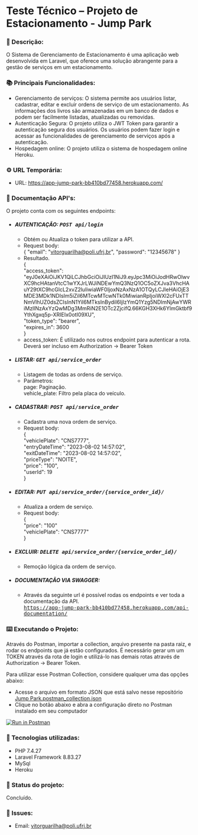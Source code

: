 # Teste Técnico – Projeto de Estacionamento - Jump Park

### 📝 Descrição: 
O Sistema de Gerenciamento de Estacionamento é uma aplicação web desenvolvida em Laravel, que oferece uma solução abrangente para a gestão de serviços em um estacionamento.

### 📚 Principais Funcionalidades:
*    Gerenciamento de serviços: O sistema permite aos usuários listar, cadastrar, editar e excluir ordens de serviço de um estacionamento. As informações dos livros são armazenadas em um banco de dados e podem ser facilmente listadas, atualizadas ou removidas. 
*    Autenticação Segura: O projeto utiliza o JWT Token para garantir a autenticação segura dos usuários. Os usuários podem fazer login e acessar as funcionalidades de gerenciamento de serviços após a autenticação.
*    Hospedagem online: O projeto utiliza o sistema de hospedagem online Heroku.

### ⚙ URL Temporária:
*    URL: https://app-jump-park-bb410bd77458.herokuapp.com/

### 📜 Documentação API's: 
O projeto conta com os seguintes endpoints:
*   ##### AUTENTICAÇÃO: <kbd>POST api/login</kbd> <br>
    - Obtém ou Atualiza o token para utilizar a API.
    - Request body: <br> 
      {        "email": "vitorguarilha@poli.ufrj.br",
              "password": "12345678"        }
    - Resultado. <br>{ <br>
    "access_token": 
"eyJ0eXAiOiJKV1QiLCJhbGciOiJIUzI1NiJ9.eyJpc3MiOiJodHRwOlwvXC9hcHAtanVtcC1wYXJrLWJiNDEwYmQ3NzQ1OC5oZXJva3VhcHAuY29tXC9hcGlcL2xvZ2luIiwiaWF0IjoxNzAxNzA1OTQyLCJleHAiOjE3MDE3MDk1NDIsIm5iZiI6MTcwMTcwNTk0MiwianRpIjoiWXl2cFUxTTNmVlhUZ0dsZCIsInN1YiI6MTksInBydiI6IjIzYmQ1Yzg5NDlmNjAwYWRiMzllNzAxYzQwMDg3MmRiN2E1OTc2ZjcifQ.66KGH3XHk6YlmGktbf9YthXgxq5p-XRIEIx0otI09XU", <br>
    "token_type": "bearer", <br>
    "expires_in": 3600 <br>
}
    - access_token: É utilizado nos outros endpoint para autenticar a rota. Deverá ser incluso em Authorization -> Bearer Token <br>
*   ##### LISTAR: <kbd>GET api/service_order</kbd> <br>
    - Listagem de todas as ordens de serviço.
    - Parâmetros: <br>
      page: Paginação. <br>
      vehicle_plate: Filtro pela placa do veículo. <br>
*   ##### CADASTRAR: <kbd>POST api/service_order</kbd> <br>
    - Cadastra uma nova ordem de serviço.
    - Request body: <br> { <br> "vehiclePlate": "CNS7777",
      <br> "entryDateTime": "2023-08-02 14:57:02",
      <br> "exitDateTime": "2023-08-02 14:57:02",
      <br> "priceType": "NOITE",
      <br> "price": "100",
      <br> "userId": 19
      <br>       } <br>
*   ##### EDITAR: <kbd>PUT api/service_order/{service_order_id}/</kbd> <br>
    - Atualiza a ordem de serviço.
    - Request body: <br> { <br> "price": "100"
      <br> "vehiclePlate": "CNS7777"
      <br>       } <br>
*   ##### EXCLUIR: <kbd>DELETE api/service_order/{service_order_id}/</kbd> <br>
    - Remoção lógica da ordem de serviço. <br>

*   ##### DOCUMENTAÇÃO VIA SWAGGER:
    - Através da seguinte url é possível rodas os endpoints e ver toda a documentação da API. <br>
    <kbd>https://app-jump-park-bb410bd77458.herokuapp.com/api-documentation/</kbd>
    
### ⌨️ Executando o Projeto:

Através do Postman, importar a collection, arquivo presente na pasta raiz, e rodar os endpoints que já estão configurados. É necessário gerar um um TOKEN através da rota de login e utilizá-lo nas demais rotas através de Authorization -> Bearer Token.

Para utilizar esse Postman Collection, considere qualquer uma das opções abaixo:

* Acesse o arquivo em formato JSON que está salvo nesse repositório [Jump Park.postman_collection.json](Jump%20Park.postman_collection.json)
* Clique no botão abaixo e abra a configuração direto no Postman instalado em seu computador

[![Run in Postman](https://run.pstmn.io/button.svg)]([https://app.getpostman.com/run-collection/27dc730daa9ea47cfa3e](https://www.postman.com/jump-park/workspace/jump-park/collection/6161625-c2b57cbd-0b47-46aa-a5ca-56c9c59088ab))

### 🔧 Tecnologias utilizadas: 
*   PHP 7.4.27
*   Laravel Framework 8.83.27
*   MySql
*   Heroku

### 🎯 Status do projeto:
Concluído.

### 🐛 Issues:
* Email: vitorguarilha@poli.ufrj.br   
